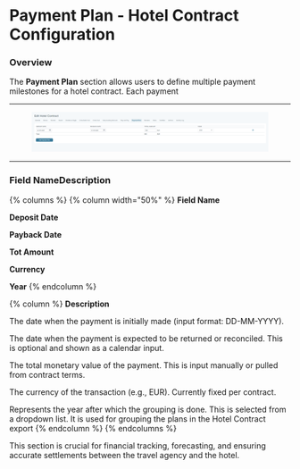 # Payment Plan - Hotel Contract Configuration

### Overview

The **Payment Plan** section allows users to define multiple payment milestones for a hotel contract. Each payment

***

<figure><img src="../.gitbook/assets/image (2) (1) (1) (1).png" alt=""><figcaption></figcaption></figure>

***

### Field NameDescription

{% columns %}
{% column width="50%" %}
**Field Name**

**Deposit Date**



**Payback Date**



**Tot Amount**



**Currency**



**Year**
{% endcolumn %}

{% column %}
**Description**

The date when the payment is initially made (input format: DD-MM-YYYY).

The date when the payment is expected to be returned or reconciled. This is optional and shown as a calendar input.

The total monetary value of the payment. This is input manually or pulled from contract terms.

The currency of the transaction (e.g., EUR). Currently fixed per contract.

Represents the year after which the grouping is done. This is selected from a dropdown list. It is used for grouping the plans in the Hotel Contract export
{% endcolumn %}
{% endcolumns %}



This section is crucial for financial tracking, forecasting, and ensuring accurate settlements between the travel agency and the hotel.
